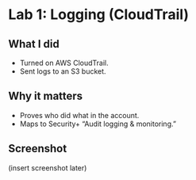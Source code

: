 # Lab 1: Logging (CloudTrail)

## What I did
- Turned on AWS CloudTrail.
- Sent logs to an S3 bucket.

## Why it matters
- Proves who did what in the account.
- Maps to Security+ “Audit logging & monitoring.”

## Screenshot
(insert screenshot later)

